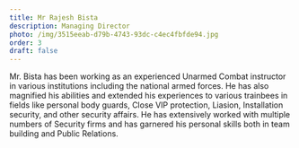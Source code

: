 ```yaml
---
title: Mr Rajesh Bista
description: Managing Director
photo: /img/3515eeab-d79b-4743-93dc-c4ec4fbfde94.jpg
order: 3
draft: false
---
```

Mr. Bista has been working as an experienced Unarmed Combat instructor in various institutions including the national armed forces. He has also magnified his abilities and extended his experiences to various trainbees in fields like personal body guards, Close VIP protection, Liasion, Installation security, and other security affairs. He has extensively worked with multiple numbers of Security firms and has garnered his personal skills both in team building and Public Relations.